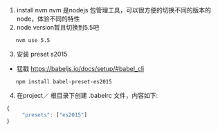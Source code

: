 1. install nvm
   nvm 是nodejs 包管理工具，可以很方便的切换不同的版本的node，体验不同的特性
2. node version暂且切换到5.5吧
```shell
   nvm use 5.5
```
3. 安装 preset s2015
+ 猛戳 https://babeljs.io/docs/setup/#babel_cli 
```shell 
   npm install babel-preset-es2015
```
4. 在project／ 根目录下创建 .babelrc 文件，内容如下:
```javascript
{
	 "presets": ["es2015"]
}
```
